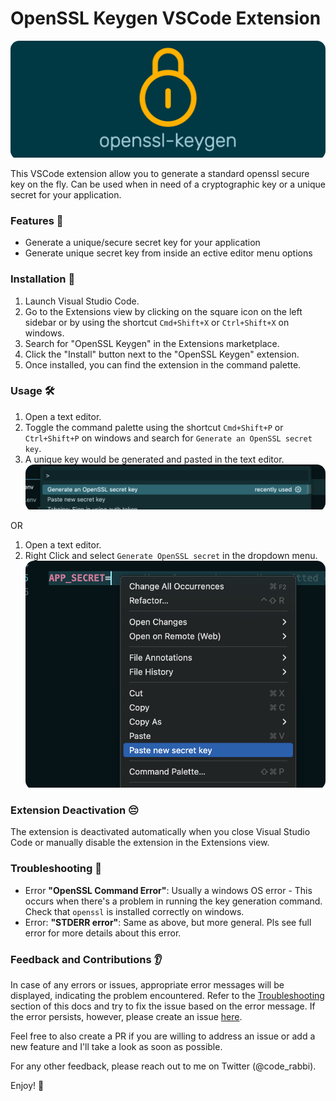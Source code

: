 # OpenSSL Keygen VSCode Extension

<div style="border-radius: 1em; overflow: hidden;"><img alt="OpenSSL Keygen Logo" src="https://raw.githubusercontent.com/emekaorji/openssl-keygen/main/assets/logo2.png" /></div>

This VSCode extension allow you to generate a standard openssl secure key on the fly. Can be used when in need of a cryptographic key or a unique secret for your application.

### Features 📙

- Generate a unique/secure secret key for your application
- Generate unique secret key from inside an ective editor menu options

### Installation 📝

1. Launch Visual Studio Code.
1. Go to the Extensions view by clicking on the square icon on the left sidebar or by using the shortcut `Cmd+Shift+X` or `Ctrl+Shift+X` on windows.
1. Search for "OpenSSL Keygen" in the Extensions marketplace.
1. Click the "Install" button next to the "OpenSSL Keygen" extension.
1. Once installed, you can find the extension in the command palette.

### Usage 🛠️

1. Open a text editor.
1. Toggle the command palette using the shortcut `Cmd+Shift+P` or `Ctrl+Shift+P` on windows and search for `Generate an OpenSSL secret key`.
1. A unique key would be generated and pasted in the text editor.
   <div style="border-radius: 1em; overflow: hidden;"><img alt="Via Command Palette" src="https://raw.githubusercontent.com/emekaorji/openssl-keygen/main/assets/command-palette.png" /></div>

OR

1. Open a text editor.
1. Right Click and select `Generate OpenSSL secret` in the dropdown menu.
   <div style="border-radius: 1em; overflow: hidden;"><img alt="Via Editor Context Menu" src="https://raw.githubusercontent.com/emekaorji/openssl-keygen/main/assets/editor-context.png" /></div>

### Extension Deactivation 😔

The extension is deactivated automatically when you close Visual Studio Code or manually disable the extension in the Extensions view.

### Troubleshooting 🐛

- Error **"OpenSSL Command Error"**: Usually a windows OS error - This occurs when there's a problem in running the key generation command. Check that `openssl` is installed correctly on windows.
- Error: **"STDERR error"**: Same as above, but more general. Pls see full error for more details about this error.

### Feedback and Contributions 👂

In case of any errors or issues, appropriate error messages will be displayed, indicating the problem encountered. Refer to the [Troubleshooting](#Troubleshooting) section of this docs and try to fix the issue based on the error message. If the error persists, however, please create an issue [here](https://github.com/emekaorji/openssl-keygen/issues/new?title=).

Feel free to also create a PR if you are willing to address an issue or add a new feature and I'll take a look as soon as possible.

For any other feedback, please reach out to me on Twitter (@code_rabbi).

Enjoy! 💙
